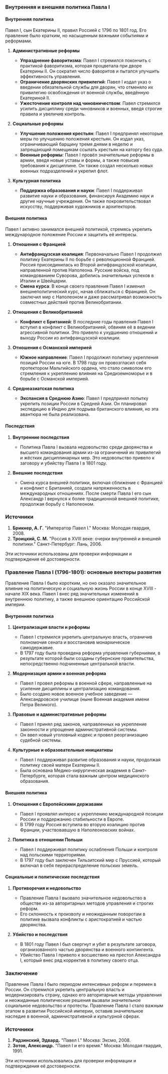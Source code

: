 ### Внутренняя и внешняя политика Павла I

#### Внутренняя политика

Павел I, сын Екатерины II, правил Россией с 1796 по 1801 год. Его правление было кратким, но насыщенным важными событиями и реформами.

1. **Административные реформы**
   - **Упразднение фаворитизма**: Павел I стремился покончить с практикой фаворитизма, которая процветала при дворе Екатерины II. Он сократил число фаворитов и пытался улучшить эффективность управления.
   - **Ограничение дворянских привилегий**: Павел I издал указ о введении обязательной службы для дворян, что отменяло их привилегию освобождения от военной службы, введённую Екатериной II.
   - **Ужесточение контроля над чиновничеством**: Павел стремился усилить дисциплину среди чиновников и военных, введя строгие правила и увеличив контроль.

2. **Социальные реформы**
   - **Улучшение положения крестьян**: Павел I предпринял некоторые меры по улучшению положения крестьян. Он издал указ, ограничивающий барщину тремя днями в неделю и запрещающий помещикам ссылать крестьян на каторгу без суда.
   - **Военные реформы**: Павел I провёл значительные реформы в армии, введя новые уставы и формы, а также повысив требования к дисциплине. Он также создал несколько новых военных подразделений и укрепил флот.

3. **Культурная политика**
   - **Поддержка образования и науки**: Павел I поддерживал развитие науки и образования, финансируя Академию наук и другие научные учреждения. Он также покровительствовал искусству, поддерживая художников и архитекторов.

#### Внешняя политика

Павел I активно занимался внешней политикой, стремясь укрепить международное положение России и защитить её интересы.

1. **Отношения с Францией**
   - **Антифранцузская коалиция**: Первоначально Павел I продолжил политику Екатерины II по борьбе с революционной Францией. Россия присоединилась ко Второй антифранцузской коалиции, направленной против Наполеона. Русские войска, под командованием Суворова, добились значительных успехов в Италии и Швейцарии.
   - **Смена курса**: В конце своего правления Павел I изменил внешнеполитический курс, начав сближаться с Францией. Он заключил мир с Наполеоном и даже рассматривал возможность совместных действий против Великобритании.

2. **Отношения с Великобританией**
   - **Конфликт с Британией**: В последние годы правления Павел I вступил в конфликт с Великобританией, обвиняя её в ведении агрессивной политики. Это привело к ухудшению отношений и выходу России из антифранцузской коалиции.

3. **Отношения с Османской империей**
   - **Южное направление**: Павел I продолжил политику укрепления позиций России на юге. В 1798 году он провозгласил себя протектором Мальтийского ордена, что стало символом его стремления к укреплению влияния на Средиземноморье и в борьбе с Османской империей.

4. **Среднеазиатская политика**
   - **Экспансия в Среднюю Азию**: Павел I предпринял попытку укрепить позиции России в Средней Азии. Он планировал экспедицию в Индию для подрыва британского влияния, но эта авантюра не была реализована.

#### Последствия

1. **Внутренние последствия**
   - Политика Павла I вызвала недовольство среди дворянства и высшего командования армии из-за ограничений их привилегий и жёстких дисциплинарных мер. Это недовольство привело к заговору и убийству Павла I в 1801 году.

2. **Внешние последствия**
   - Смена курса внешней политики, включая сближение с Францией и конфликт с Британией, создали напряженность в международных отношениях. После смерти Павла I его сын Александр I вернулся к более традиционной внешней политике, продолжая борьбу с Наполеоном.

### Источники

1. **Брикнер, А. Г.** "Император Павел I." Москва: Молодая гвардия, 2008.
2. **Троицкий, С. М.** "Россия в XVIII веке: очерки внутренней и внешней политики." Санкт-Петербург: Лань, 2006.

Эти источники использованы для проверки информации и подтверждения её достоверности.

### Правление Павла I (1796-1801): основные векторы развития

Правление Павла I было коротким, но оно оказало значительное влияние на политическую и социальную жизнь России в конце XVIII - начале XIX века. Павел I внес ряд значительных изменений в внутреннюю политику, а также внешнюю ориентацию Российской империи.

#### Внутренняя политика

1. **Централизация власти и реформы**
   - Павел I стремился укрепить центральную власть, ограничив полномочия сената и восстановив монархическое самодержавие.
   - В 1797 году была проведена реформа управления губерниями, в результате которой были созданы губернские правительства, непосредственно подчиненные центральной власти.

2. **Модернизация армии и военная реформа**
   - Павел I провел реформы в военной сфере, направленные на усиление дисциплины и централизацию командования.
   - Было создано новое военное учебное заведение — Александровское училище (ныне Военная академия имени Петра Великого).

3. **Правовые и административные реформы**
   - Павел I принял ряд законов, направленных на укрепление законности и упрощение административной системы.
   - Он ввел новый уголовный кодекс и провел реорганизацию судебной системы.

4. **Культурные и образовательные инициативы**
   - Павел I поддерживал развитие образования и науки, продолжая политику своей матери Екатерины II.
   - Была основана Медико-хирургическая академия в Санкт-Петербурге, которая стала важным центром медицинского образования.

#### Внешняя политика

1. **Отношения с Европейскими державами**
   - Павел I проявлял интерес к укреплению международной позиции России и поддержанию стабильности в Европе.
   - В 1799 году Россия вступила во вторую коалицию против Франции, участвовавшую в Наполеоновских войнах.

2. **Политика в отношении Польши**
   - Павел I поддерживал политику ослабления Польши и контроля над польскими территориями.
   - В 1797 году был заключен Тильзитский мир с Пруссией, который включал в себя перераспределение польских земель.

#### Социальные и политические последствия

1. **Противоречия и недовольство**
   - Правление Павла I вызвало значительное недовольство в обществе из-за авторитарных методов управления и строгих реформ.
   - Его склонность к произволу и неожиданным поворотам в политике вызвала конфликты с аристократией и частью дворянства.

2. **Убийство и последствия**
   - В 1801 году Павел I был свергнут и убит в результате заговора, организованного частью дворянства и военного контингента.
   - Убийство Павла I привело к восшествию на престол Александра I, который внес ряд корректив в политику своего отца.

### Заключение

Правление Павла I было периодом интенсивных реформ и перемен в России. Он стремился укрепить центральную власть и модернизировать страну, однако его авторитарные методы управления и неожиданные политические решения вызвали значительное социальное недовольство и протесты. Правление Павла I стало важным этапом в развитии Российской империи, оставив значительное наследие в военной, административной и культурной сферах.

### Источники

1. **Радзинский, Эдвард.** "Павел I." Москва: Эксмо, 2008.
2. **Зотов, Александр.** "Павел I и его время." Москва: Молодая гвардия, 1991.

Эти источники использовались для проверки информации и подтверждения её достоверности.